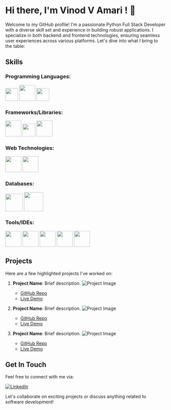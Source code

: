 # Hi there, I'm Vinod V Amari ! 👋

Welcome to my GitHub profile! I'm a passionate Python Full Stack Developer with a diverse skill set and experience in building robust applications. I specialize in both backend and frontend technologies, ensuring seamless user experiences across various platforms. Let's dive into what I bring to the table:

## Skills

### Programming Languages:
<code><img height="40" src="https://github.com/VINOD-V-A/about_me/assets/154583151/92d80c12-482a-4589-9b6d-e372746e8c09"></code>
<code><img height="50" src="https://github.com/VINOD-V-A/about_me/assets/154583151/6ecfb74c-6f7c-4b99-856b-8eeab23d63dc"></code>
<code><img height="40" src="https://github.com/VINOD-V-A/about_me/assets/154583151/3e7ea19f-f2f5-469d-bf76-0c15ce52481b"></code>

### Frameworks/Libraries:
<code><img height="50" src="https://github.com/VINOD-V-A/about_me/assets/154583151/24565c5d-cc51-466e-835c-8cdcc622e764"></code>
<code><img height="40" src="https://github.com/VINOD-V-A/about_me/assets/154583151/069dd891-d464-4426-9312-1ffb29128334"></code>
<code><img height="50" src="https://github.com/VINOD-V-A/about_me/assets/154583151/6f0da901-3856-4efa-8490-691f0c2a75a8"></code>

### Web Technologies:
<code><img height="50" src="https://github.com/VINOD-V-A/about_me/assets/154583151/69948c4e-5b3e-4903-8270-958319e4a7c5"></code>
<code><img height="50" src="https://github.com/VINOD-V-A/about_me/assets/154583151/848e0f0c-0533-4e98-98b4-a07a5a97f1f8"></code>

### Databases:
<code><img height="55" src="https://github.com/VINOD-V-A/about_me/assets/154583151/49ad01e1-fd77-4557-a489-0e703ef3c085"></code>
<code><img height="60" src="https://github.com/VINOD-V-A/about_me/assets/154583151/a8a6e967-f0aa-4c88-b134-782facd5b037"></code>

### Tools/IDEs:
<code><img height="50" src="https://github.com/VINOD-V-A/about_me/assets/154583151/37fc80ac-7183-43f9-b39b-0ffb95ccfcd8"></code>
<code><img height="50" src="https://github.com/VINOD-V-A/about_me/assets/154583151/2247088f-97f5-4066-96d0-8ce3f1696526"></code>
<code><img height="50" src="https://github.com/VINOD-V-A/about_me/assets/154583151/287bb9e9-04fb-41f7-a36d-853b3838be18"></code>
<code><img height="50" src="https://github.com/VINOD-V-A/about_me/assets/154583151/07dc70aa-d75f-480b-aa8d-5c466178c2e3"></code>
<code><img height="50" src="https://github.com/VINOD-V-A/about_me/assets/154583151/a34d0212-db34-4c05-b307-df6d1f828021"></code>

## Projects

Here are a few highlighted projects I've worked on:

1. **Project Name**: Brief description.
   ![Project Image](link_to_image)
   - [GitHub Repo](link_to_repo)
   - [Live Demo](link_to_demo)

2. **Project Name**: Brief description.
   ![Project Image](link_to_image)
   - [GitHub Repo](link_to_repo)
   - [Live Demo](link_to_demo)

3. **Project Name**: Brief description.
   ![Project Image](link_to_image)
   - [GitHub Repo](link_to_repo)
   - [Live Demo](link_to_demo)

## Get In Touch

Feel free to connect with me via:
<p> <a href="https://www.linkedin.com/in/vinod-v-amari/"><img alt="LinkedIn" src="https://img.shields.io/badge/linkedin-%230077B5.svg?&style=for-the-badge&logo=linkedin&logoColor=white" /></a></p>
Let's collaborate on exciting projects or discuss anything related to software development!

